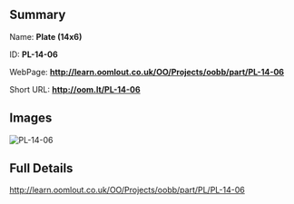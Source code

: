 

## Summary
 
Name: __Plate (14x6)__

ID: __PL-14-06__

WebPage: __http://learn.oomlout.co.uk/OO/Projects/oobb/part/PL-14-06__

Short URL: __http://oom.lt/PL-14-06__


## Images
![PL-14-06](http://oomlout.com/oomlout-OOBB/part/PL/PL-14-06/OOBB-PL-14-06_420.png)




## Full Details

 http://learn.oomlout.co.uk/OO/Projects/oobb/part/PL/PL-14-06

